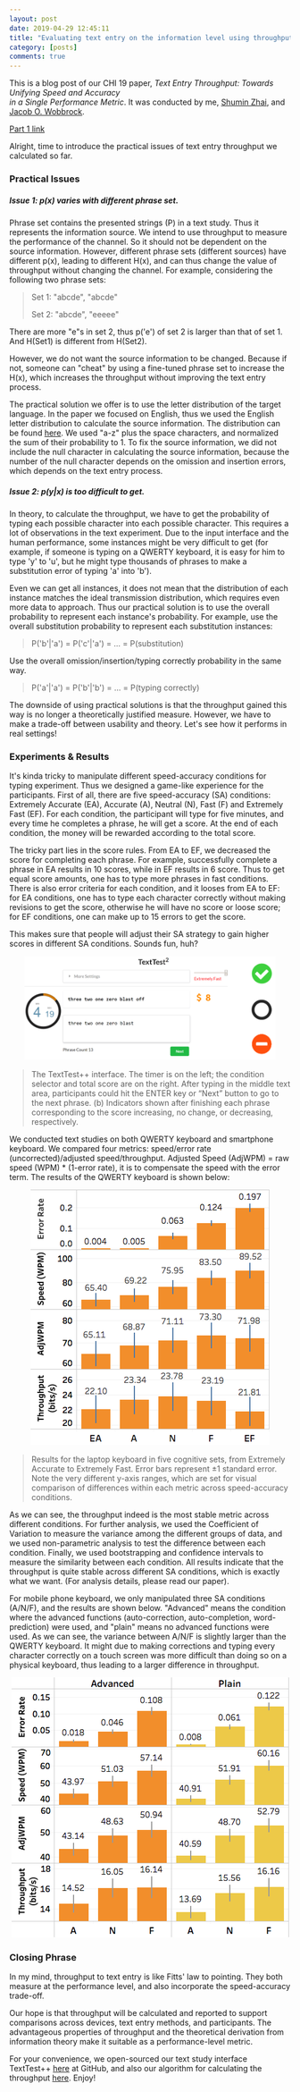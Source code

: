 ```yaml
---
layout: post
date: 2019-04-29 12:45:11
title: "Evaluating text entry on the information level using throughput: Part 2"
category: [posts]
comments: true
---
```


This is a blog post of our CHI 19 paper, *Text Entry Throughput: Towards Unifying Speed and Accuracy  
in a Single Performance Metric*. It was conducted by me, [Shumin Zhai](https://www.shuminzhai.com/), and [Jacob O. Wobbrock](https://faculty.washington.edu/wobbrock/). 

[Part 1 link](https://drustz.com/posts/2019/04/28/Throughput1/)

Alright, time to introduce the practical issues of text entry throughput we calculated so far.

### Practical Issues

##### Issue 1: p(x) varies with different phrase set. 

Phrase set contains the presented strings (P) in a text study. Thus it represents the information source. We intend to use throughput to measure the performance of the channel. So it should not be dependent on the source information. However, different phrase sets (different sources) have different p(x), leading to different H(x), and can thus change the value of throughput without changing the channel. For example, considering the following two phrase sets:

> Set 1: "abcde", "abcde"
>
> Set 2: "abcde", "eeeee"

There are more "e"s in set 2, thus p('e') of set 2 is larger than that of set 1. And H(Set1) is different from H(Set2). 

However, we do not want the source information to be changed. Because if not, someone can "cheat" by using a fine-tuned phrase set to increase the H(x), which increases the throughput without improving the text entry process. 

The practical solution we offer is to use the letter distribution of the target language. In the paper we focused on English, thus we used the English letter distribution to calculate the source information. The distribution can be found [here](http://www.macfreek.nl/memory/Letter_Distribution). We used "a-z" plus the space characters, and normalized the sum of their probability to 1. To fix the source information, we did not include the null character in calculating the source information, because the number of the null character depends on the omission and insertion errors, which depends on the text entry process. 


##### Issue 2: p(y\|x) is too difficult to get.

In theory, to calculate the throughput, we have to get the probability of typing each possible character into each possible character. This requires a lot of observations in the text experiment. Due to the input interface and the human performance, some instances might be very difficult to get (for example, if someone is typing on a QWERTY keyboard, it is easy for him to type 'y' to 'u', but he might type thousands of phrases to make a substitution error of typing 'a' into 'b'). 

Even we can get all instances, it does not mean that the distribution of each instance matches the ideal transmission distribution, which requires even more data to approach. Thus our practical solution is to use the overall probability to represent each instance's probability. For example, use the overall substitution probability to represent each substitution instances:

> P('b'\|'a') = P('c'\|'a') = ... = P(substitution)

Use the overall omission/insertion/typing correctly probability in the same way.

> P('a'\|'a') = P('b'\|'b') = ... = P(typing correctly)


The downside of using practical solutions is that the throughput gained this way is no longer a theoretically justified measure. However, we have to make a trade-off between usability and theory. Let's see how it performs in real settings!

### Experiments & Results
It's kinda tricky to manipulate different speed-accuracy conditions for typing experiment. Thus we designed a game-like experience for the participants. First of all, there are five speed-accuracy (SA) conditions: Extremely Accurate (EA), Accurate (A), Neutral (N), Fast (F) and Extremely Fast (EF). For each condition, the participant will type for five minutes, and every time he completes a phrase, he will get a score. At the end of each condition, the money will be rewarded according to the total score. 

The tricky part lies in the score rules. From EA to EF, we decreased the score for completing each phrase. For example, successfully complete a phrase in EA results in 10 scores, while in EF results in 6 score. Thus to get equal score amounts, one has to type more phrases in fast conditions. There is also error criteria for each condition, and it looses from EA to EF: for EA conditions, one has to type each character correctly without making revisions to get the score, otherwise he will have no score or loose score; for EF conditions, one can make up to 15 errors to get the score.

This makes sure that people will adjust their SA strategy to gain higher scores in different SA conditions. Sounds fun, huh?

<p align="center">
  <img width="450px" src="/assets/img/throughput_texttest.png">
</p>

> The TextTest++ interface. The timer is on the left; the condition selector and total score are on the right. After typing in the middle text area, participants could hit the ENTER key or “Next” button to go to the next phrase. (b) Indicators shown after finishing each phrase corresponding to the score increasing, no change, or decreasing, respectively.

We conducted text studies on both QWERTY keyboard and smartphone keyboard. We compared four metrics: speed/error rate (uncorrected)/adjusted speed/throughput. Adjusted Speed (AdjWPM) = raw speed (WPM) * (1-error rate), it is to compensate the speed with the error term. The results of the QWERTY keyboard is shown below:

<p align="center">
  <img src="/assets/img/throughput_qwertyresult.png">
</p>

> Results for the laptop keyboard in five cognitive sets, from Extremely Accurate to Extremely Fast. Error bars represent ±1 standard error. Note the very different y-axis ranges, which are set for visual comparison of differences within each metric across speed-accuracy conditions.

As we can see, the throughput indeed is the most stable metric across different conditions. For further analysis, we used the Coefficient of Variation to measure the variance among the different groups of data, and we used non-parametric analysis to test the difference between each condition. Finally, we used bootstrapping and confidence intervals to measure the similarity between each condition. All results indicate that the throughput is quite stable across different SA conditions, which is exactly what we want. (For analysis details, please read our paper).

For mobile phone keyboard, we only manipulated three SA conditions (A/N/F), and the results are shown below. "Advanced" means the condition where the advanced functions (auto-correction, auto-completion, word-prediction) were used, and "plain" means no advanced functions were used. As we can see, the variance between A/N/F is slightly larger than the QWERTY keyboard. It might due to making corrections and typing every character correctly on a touch screen was more difficult than doing so on a physical keyboard, thus leading to a larger difference in throughput.
<p align="center">
  <img src="/assets/img/throughput_mobileresult.png">
</p>

### Closing Phrase

In my mind, throughput to text entry is like Fitts' law to pointing. They both measure at the performance level, and also incorporate the speed-accuracy trade-off. 

Our hope is that throughput will be calculated and reported to support comparisons across devices, text entry methods, and participants. The advantageous properties of throughput and the theoretical derivation from information theory make it suitable as a performance-level metric. 

For your convenience, we open-sourced our text study interface TextTest++ [here](https://github.com/DrustZ) at GitHub, and also our algorithm for calculating the throughput [here](https://github.com/DrustZ/Throughput). Enjoy!